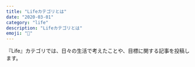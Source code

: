 ```yaml
---
title: "Lifeカテゴリとは"
date: "2020-03-01"
category: "life"
description: "Lifeカテゴリとは"
emoji: "🚀"
---
```


『Life』カテゴリでは、日々の生活で考えたことや、目標に関する記事を投稿します。
